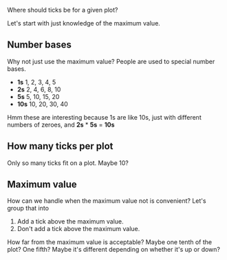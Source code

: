 Where should ticks be for a given plot?

Let's start with just knowledge of the maximum value.

## Number bases
Why not just use the maximum value? People are used to special number bases.

* **1s** 1, 2, 3, 4, 5
* **2s** 2, 4, 6, 8, 10
* **5s** 5, 10, 15, 20
* **10s** 10, 20, 30, 40

Hmm these are interesting because 1s are like 10s, just with different
numbers of zeroes, and **2s** * **5s** = **10s**

## How many ticks per plot
Only so many ticks fit on a plot. Maybe 10?

## Maximum value
How can we handle when the maximum value not is convenient? Let's group that
into

1. Add a tick above the maximum value.
2. Don't add a tick above the maximum value.

How far from the maximum value is acceptable? Maybe one tenth of the plot?
One fifth? Maybe it's different depending on whether it's up or down?
